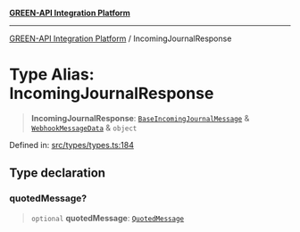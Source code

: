 [**GREEN-API Integration Platform**](../README.md)

***

[GREEN-API Integration Platform](../globals.md) / IncomingJournalResponse

# Type Alias: IncomingJournalResponse

> **IncomingJournalResponse**: [`BaseIncomingJournalMessage`](BaseIncomingJournalMessage.md) & [`WebhookMessageData`](WebhookMessageData.md) & `object`

Defined in: [src/types/types.ts:184](https://github.com/green-api/greenapi-integration/blob/0c6468d26acd573ad1def9f01a1af819fb76eb31/src/types/types.ts#L184)

## Type declaration

### quotedMessage?

> `optional` **quotedMessage**: [`QuotedMessage`](QuotedMessage.md)
